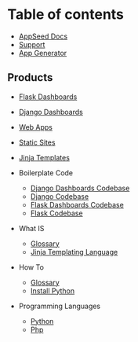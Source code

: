 # Table of contents

* [AppSeed Docs](README.md)
* [Support](appseed/support.md)
* [App Generator](appseed/app-generator.md)

## Products

* [Flask Dashboards](flask-dashboard/index.md)
* [Django Dashboards](django-dashboardx/index.md)
* [Web Apps](apps/index.md)
* [Static Sites](static-site/index.md)
* [Jinja Templates](static-site/index.md)

* Boilerplate Code
    - [Django Dashboards Codebase](boilerplate-code/django-dashboard.md)
    - [Django Codebase](boilerplate-code/django.md)
    - [Flask Dashboards Codebase](boilerplate-code/flask-dashboard.md)
    - [Flask Codebase](boilerplate-code/flask.md)

* What IS
    - [Glossary](what-is/index.md)
    - [Jinja Templating Language](what-is/jinja.md)

* How To
    - [Glossary](how-to/index.md)
    - [Install Python](how-to/install-python.md)

* Programming Languages
    - [Python](programming-languages/python.md)
    - [Php](programming-languages/php.md)

